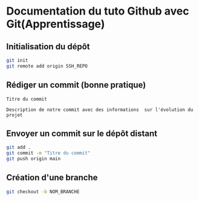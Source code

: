# Documentation du tuto Github avec Git(Apprentissage)

## Initialisation du dépôt

```bash
git init
git remote add origin SSH_REPO
```

## Rédiger un commit (bonne pratique)

```
Titre du commit

Description de notre commit avec des informations  sur l'évolution du projet
```

## Envoyer un commit sur le dépôt distant

```bash
git add .
git commit -m "Titre du commit"
git push origin main
```

## Création d'une branche

```bash
git checkout -b NOM_BRANCHE
```